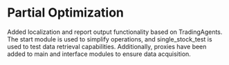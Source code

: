 # Partial Optimization

Added localization and report output functionality based on TradingAgents. The start module is used to simplify operations, and single_stock_test is used to test data retrieval capabilities. Additionally, proxies have been added to main and interface modules to ensure data acquisition.
